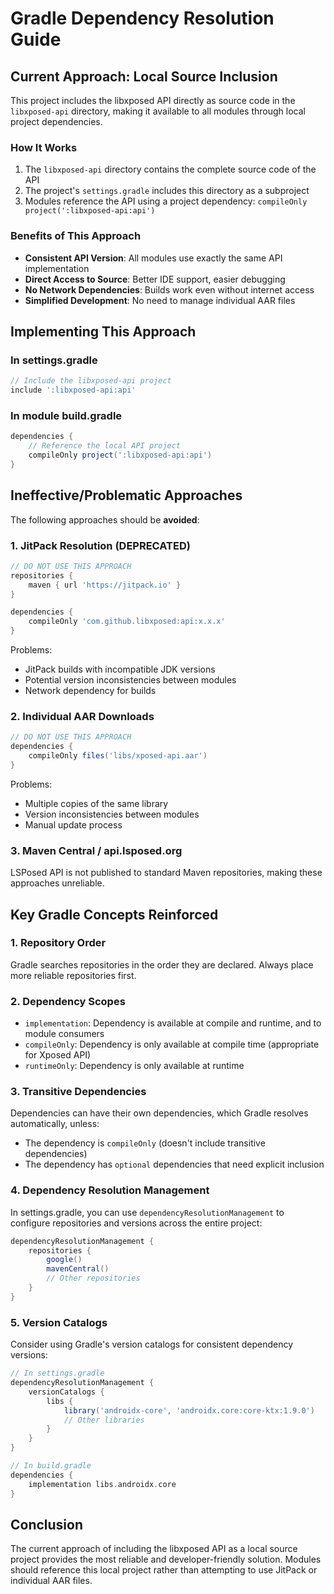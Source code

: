 # Gradle Dependency Resolution Guide

## Current Approach: Local Source Inclusion

This project includes the libxposed API directly as source code in the `libxposed-api` directory, making it available to all modules through local project dependencies.

### How It Works

1. The `libxposed-api` directory contains the complete source code of the API
2. The project's `settings.gradle` includes this directory as a subproject
3. Modules reference the API using a project dependency: `compileOnly project(':libxposed-api:api')`

### Benefits of This Approach

- **Consistent API Version**: All modules use exactly the same API implementation
- **Direct Access to Source**: Better IDE support, easier debugging
- **No Network Dependencies**: Builds work even without internet access
- **Simplified Development**: No need to manage individual AAR files

## Implementing This Approach

### In settings.gradle
```gradle
// Include the libxposed-api project
include ':libxposed-api:api'
```

### In module build.gradle
```gradle
dependencies {
    // Reference the local API project
    compileOnly project(':libxposed-api:api')
}
```

## Ineffective/Problematic Approaches

The following approaches should be **avoided**:

### 1. JitPack Resolution (DEPRECATED)

```gradle
// DO NOT USE THIS APPROACH
repositories {
    maven { url 'https://jitpack.io' }
}

dependencies {
    compileOnly 'com.github.libxposed:api:x.x.x'
}
```

Problems:
- JitPack builds with incompatible JDK versions
- Potential version inconsistencies between modules
- Network dependency for builds

### 2. Individual AAR Downloads

```gradle
// DO NOT USE THIS APPROACH
dependencies {
    compileOnly files('libs/xposed-api.aar')
}
```

Problems:
- Multiple copies of the same library
- Version inconsistencies between modules
- Manual update process

### 3. Maven Central / api.lsposed.org

LSPosed API is not published to standard Maven repositories, making these approaches unreliable.

## Key Gradle Concepts Reinforced

### 1. Repository Order
Gradle searches repositories in the order they are declared. Always place more reliable repositories first.

### 2. Dependency Scopes
- `implementation`: Dependency is available at compile and runtime, and to module consumers
- `compileOnly`: Dependency is only available at compile time (appropriate for Xposed API)
- `runtimeOnly`: Dependency is only available at runtime

### 3. Transitive Dependencies
Dependencies can have their own dependencies, which Gradle resolves automatically, unless:
- The dependency is `compileOnly` (doesn't include transitive dependencies)
- The dependency has `optional` dependencies that need explicit inclusion

### 4. Dependency Resolution Management
In settings.gradle, you can use `dependencyResolutionManagement` to configure repositories and versions across the entire project:

```gradle
dependencyResolutionManagement {
    repositories {
        google()
        mavenCentral()
        // Other repositories
    }
}
```

### 5. Version Catalogs
Consider using Gradle's version catalogs for consistent dependency versions:

```gradle
// In settings.gradle
dependencyResolutionManagement {
    versionCatalogs {
        libs {
            library('androidx-core', 'androidx.core:core-ktx:1.9.0')
            // Other libraries
        }
    }
}

// In build.gradle
dependencies {
    implementation libs.androidx.core
}
```

## Conclusion

The current approach of including the libxposed API as a local source project provides the most reliable and developer-friendly solution. Modules should reference this local project rather than attempting to use JitPack or individual AAR files. 